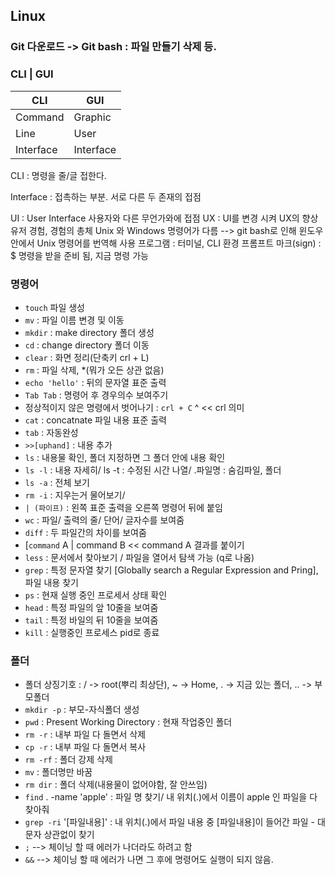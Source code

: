 ## Linux

### Git 다운로드 -> Git bash : 파일 만들기 삭제 등.
### CLI | GUI
|CLI|GUI|
|---|---|
|Command|Graphic|
|Line|User|
|Interface|Interface|

CLI : 명령을 줄/글 접한다.

Interface : 접촉하는 부분. 서로 다른 두 존재의 접점

UI : User Interface 사용자와 다른 무언가와에 접점
UX : UI를 변경 시켜 UX의 향상 유저 경험, 경험의 총체
Unix 와 Windows 명령어가 다름 
--> git bash로 인해 윈도우 안에서 Unix 명령어를 번역해 사용
프로그램 : 터미널, CLI 환경
프롬프트 마크(sign) : $ 명령을 받을 준비 됨, 지금 명령 가능

### 명령어

- `touch` 파일 생성
- `mv` : 파일 이름 변경 및 이동
- `mkdir` : make directory 폴더 생성
- `cd` : change directory 폴더 이동
- `clear` : 화면 정리(단축키 crl + L)
- `rm` : 파일 삭제, *(뭐가 오든 상관 없음)
- `echo 'hello'` : 뒤의 문자열 표준 출력
- `Tab Tab` : 명령어 후 경우의수 보여주기
- 정상적이지 않은 명령에서 벗어나기 : `crl + C` ^ << crl 의미 
- `cat` : concatnate 파일 내용 표준 출력
- `tab` : 자동완성
- `>>[uphand]` : 내용 추가
- `ls` : 내용물 확인, 폴더 지정하면 그 폴더 안에 내용 확인
- `ls -l` : 내용 자세히/ ls -t : 수정된 시간 나열/ .파일명 : 숨김파일, 폴더
- `ls -a` : 전체 보기
- `rm -i` : 지우는거 물어보기/ 
- `| (파이프)` :  왼쪽 표준 출력을 오른쪽 명령어 뒤에 붙임
- `wc` : 파일/ 출력의 줄/ 단어/ 글자수를 보여줌
- `diff` : 두 파일간의 차이를 보여줌 
- [`command` A | command B << command A 결과를 붙이기
- `less` : 문서에서 찾아보기 / 파일을 열어서 탐색 가능 (q로 나옴)
- `grep` : 특정 문자열 찾기 [Globally search a Regular Expression and Pring], 파일 내용 찾기
- `ps` : 현재 실행 중인 프로세서 상태 확인
- `head`  : 특정 파일의 앞 10줄을 보여줌
- `tail` : 특정 바일의 뒤 10줄을 보여줌
- `kill` : 실행중인 프로세스 pid로 종료
### 폴더
- 폴더 상징기호 : / -> root(뿌리 최상단), ~ -> Home, . -> 지금 있는 폴더, .. -> 부모폴더
- `mkdir -p` : 부모-자식폴더 생성
- `pwd` : Present Working Directory  : 현재 작업중인 폴더
- `rm -r` : 내부 파일 다 돌면서 삭제
- `cp -r` : 내부 파일 다 돌면서 복사
- `rm -rf` : 폴더 강제 삭제
- `mv` : 폴더명만 바꿈
- `rm dir` : 폴더 삭제(내용물이 없어야함, 잘 안쓰임)
- `find` . -name 'apple' : 파일 명 찾기/ 내 위치(.)에서 이름이 apple 인 파일을 다 찾아줘
- `grep -ri` '[파일내용]' : 내 위치(.)에서 파일 내용 중 [파일내용]이 들어간 파일 - 대문자 상관없이 찾기
- `;` --> 체이닝 할 때 에러가 나더라도 하려고 함
- `&&` --> 체이닝 할 때 에러가 나면 그 후에 명령어도 실행이 되지 않음.